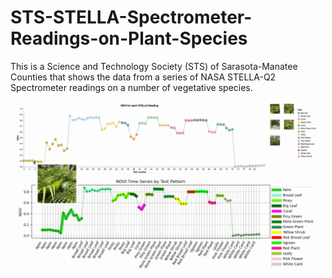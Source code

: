 # STS-STELLA-Spectrometer-Readings-on-Plant-Species
This is a Science and Technology Society (STS) of Sarasota-Manatee Counties that shows the data from a series of NASA STELLA-Q2 Spectrometer readings on a number of vegetative species.

![animated](STELLA_with_Photos.gif)
